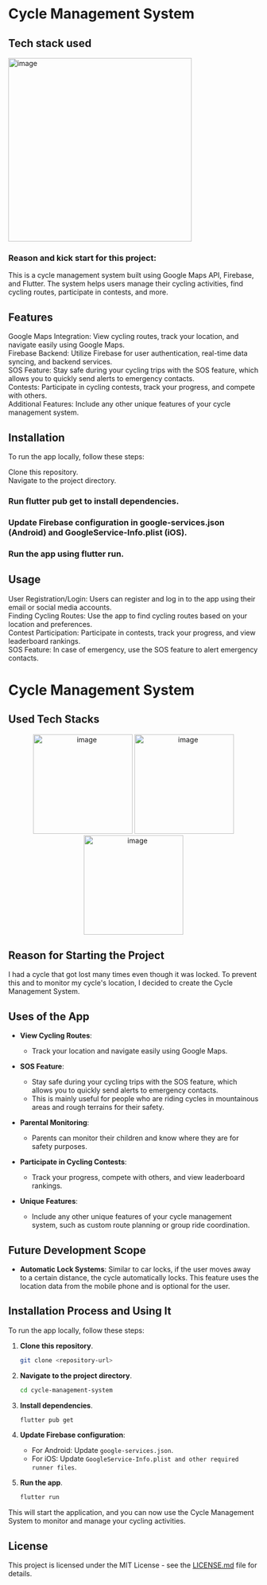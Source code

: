<h1>Cycle Management System</h1> 

<h2>Tech stack used</h2>
<img width="369" alt="image" src="https://github.com/saikrishy3808u3qr3pur3q/Cycle-Management-Sysytem/assets/114069009/61c42699-bf36-463d-bd11-60a0d56fe7fe">


<h3>Reason and kick start for this project:</h3>

This is a cycle management system built using Google Maps API, Firebase, and Flutter. The system helps users manage their cycling activities, find cycling routes, participate in contests, and more.

## Features
Google Maps Integration: View cycling routes, track your location, and navigate easily using Google Maps. <br/>
Firebase Backend: Utilize Firebase for user authentication, real-time data syncing, and backend services. <br/>
SOS Feature: Stay safe during your cycling trips with the SOS feature, which allows you to quickly send alerts to emergency contacts. <br/>
Contests: Participate in cycling contests, track your progress, and compete with others. <br/>
Additional Features: Include any other unique features of your cycle management system. <br/>
## Installation
To run the app locally, follow these steps:

Clone this repository. <br/>
Navigate to the project directory. <br/>
### Run flutter pub get to install dependencies.
### Update Firebase configuration in google-services.json (Android) and GoogleService-Info.plist (iOS).
### Run the app using flutter run.
## Usage
User Registration/Login: Users can register and log in to the app using their email or social media accounts. <br/>
Finding Cycling Routes: Use the app to find cycling routes based on your location and preferences. <br/>
Contest Participation: Participate in contests, track your progress, and view leaderboard rankings. <br/>
SOS Feature: In case of emergency, use the SOS feature to alert emergency contacts. <br/>







# Cycle Management System

## Used Tech Stacks

<p align="center">
 <img width="200" alt="image" src="https://github.com/saikrishy3808u3qr3pur3q/Cycle-Management-Sysytem/assets/114069009/053661a4-7f9c-48bd-96cd-b85a90a15e22">
  <img width="200" alt="image" src="https://github.com/saikrishy3808u3qr3pur3q/Cycle-Management-Sysytem/assets/114069009/b7a28016-8d2f-4ce4-9989-b4b83c897615">
 <img width="200" alt="image" src="https://github.com/saikrishy3808u3qr3pur3q/Cycle-Management-Sysytem/assets/114069009/f5b676c3-69d8-4e36-a928-40d133120f82">

</p>

## Reason for Starting the Project

I had a cycle that got lost many times even though it was locked. To prevent this and to monitor my cycle's location, I decided to create the Cycle Management System.

## Uses of the App

- **View Cycling Routes**: 
  - Track your location and navigate easily using Google Maps.
  
- **SOS Feature**: 
  - Stay safe during your cycling trips with the SOS feature, which allows you to quickly send alerts to emergency contacts. 
  - This is mainly useful for people who are riding cycles in mountainous areas and rough terrains for their safety.
  
- **Parental Monitoring**: 
  - Parents can monitor their children and know where they are for safety purposes.
  
- **Participate in Cycling Contests**: 
  - Track your progress, compete with others, and view leaderboard rankings.
  
- **Unique Features**: 
  - Include any other unique features of your cycle management system, such as custom route planning or group ride coordination.



## Future Development Scope

- **Automatic Lock Systems**: Similar to car locks, if the user moves away to a certain distance, the cycle automatically locks. This feature uses the location data from the mobile phone and is optional for the user.

## Installation Process and Using It

To run the app locally, follow these steps:

1. **Clone this repository**.
    ```sh
    git clone <repository-url>
    ```

2. **Navigate to the project directory**.
    ```sh
    cd cycle-management-system
    ```

3. **Install dependencies**.
    ```sh
    flutter pub get
    ```

4. **Update Firebase configuration**:
    - For Android: Update `google-services.json`.
    - For iOS: Update `GoogleService-Info.plist and other required runner files`.

5. **Run the app**.
    ```sh
    flutter run
    ```

This will start the application, and you can now use the Cycle Management System to monitor and manage your cycling activities.

## License

This project is licensed under the MIT License - see the [LICENSE.md](LICENSE.md) file for details.
